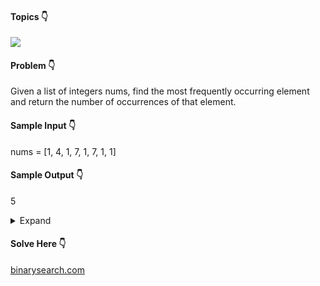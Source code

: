 #### Topics :point_down:
![](https://img.shields.io/badge/-hash--map-wheat)

#### Problem :point_down:
Given a list of integers nums, find the most frequently occurring element and return the number of occurrences of that element.

#### Sample Input :point_down:
nums = [1, 4, 1, 7, 1, 7, 1, 1]

#### Sample Output :point_down:
 5
 
<details>
<summary>Expand</summary>
#### Python :point_down:
```py
  class Solution:
    def solve(self, nums):
        d = {}
        for i in nums:
            if i not in d:
                d[i] = 1
            else:
                d[i] += 1
        maxi = 0
        for key in d:
            maxi = max(maxi, d[key])
        return(maxi) 
```
#### Python :point_down:
```py
  class Solution:
    def solve(self, nums):
        if nums == []:
            return 0
        t = set(nums)
        l= []
        for i in t:
            s = nums.count(i)
            l.append(s)
        return max(l)   
```  
</details>

#### Solve Here :point_down:
[binarysearch.com](https://binarysearch.com/problems/High-Frequency)
  
  
